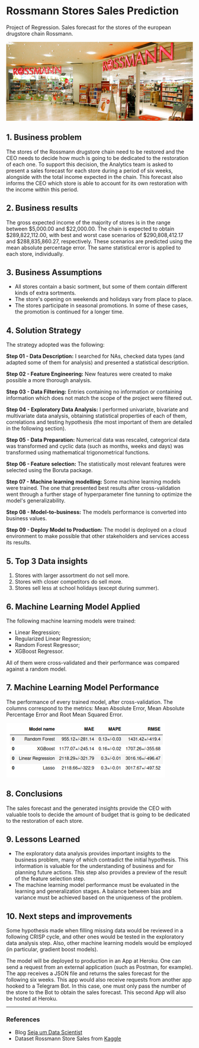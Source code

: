 # Rossmann Stores Sales Prediction
Project of Regression. Sales forecast for the stores of the european drugstore chain Rossmann.

![Rossmann](https://github.com/fabianaba/Store_Sales_Prediction/blob/main/images/rossmann.png)

## 1. Business problem

The stores of the Rossmann drugstore chain need to be restored and the CEO needs to decide how much is going to be dedicated to the restoration of each one. To support this decision, the Analytics team is asked to present a sales forecast for each store during a period of six weeks, alongside with the total income expected in the chain. This forecast also informs the CEO which store is able to account for its own restoration with the income within this period.

## 2. Business results

The gross expected income of the majority of stores is in the range between $5,000.00 and $22,000.00. The chain is expected to obtain $289,822,112.00, with best and worst case scenarios of $290,808,412.17 and $288,835,860.27, respectively. These scenarios are predicted using the mean absolute percentage error. The same statistical error is applied to each store, individually.

## 3. Business Assumptions

* All stores contain a basic sortment, but some of them contain different kinds of extra sortments.
* The store's opening on weekends and holidays vary from place to place.
* The stores participate in seasonal promotions. In some of these cases, the promotion is continued for a longer time.

## 4. Solution Strategy

The strategy adopted was the following:

<b> Step 01 - Data Description:</b> I searched for NAs, checked data types (and adapted some of them for analysis) and presented a statistical description.

<b> Step 02 - Feature Engineering:</b> New features were created to make possible a more thorough analysis.

<b> Step 03 - Data Filtering:</b> Entries containing no information or containing information which does not match the scope of the project were filtered out.

<b> Step 04 - Exploratory Data Analysis:</b> I performed univariate, bivariate and multivariate data analysis, obtaining statistical properties of each of them, correlations and testing hypothesis (the most important of them are detailed in the following section).

<b> Step 05 - Data Preparation:</b> Numerical data was rescaled, categorical data was transformed and cyclic data (such as months, weeks and days) was transformed using mathematical trigonometrical functions.

<b> Step 06 - Feature selection:</b> The statistically most relevant features were selected using the Boruta package.

<b> Step 07 - Machine learning modelling:</b> Some machine learning models were trained. The one that presented best results after cross-validation went through a further stage of hyperparameter fine tunning to optimize the model's generalizability.

<b> Step 08 - Model-to-business:</b> The models performance is converted into business values.

<b> Step 09 - Deploy Model to Production:</b> The model is deployed on a cloud environment to make possible that other stakeholders and services access its results.

## 5. Top 3 Data insights

1. Stores with larger assortment do not sell more.
2. Stores with closer competitors do sell more.
3. Stores sell less at school holidays (except during summer).

## 6. Machine Learning Model Applied

The following machine learning models were trained:

* Linear Regression;
* Regularized Linear Regression;
* Random Forest Regressor;
* XGBoost Regressor.

All of them were cross-validated and their performance was compared against a random model.

## 7. Machine Learning Model Performance

The performance of every trained model, after cross-validation. The columns correspond to the metrics: Mean Absolute Error, Mean Absolute Percentage Error and Root Mean Squared Error.

![performance](https://github.com/fabianaba/Store_Sales_Prediction/blob/main/images/performance.png)

## 8. Conclusions

The sales forecast and the generated insights provide the CEO with valuable tools to decide the amount of budget that is going to be dedicated to the restoration of each store.

## 9. Lessons Learned

* The exploratory data analysis provides important insights to the business problem, many of which contradict the initial hypothesis. This information is valuable for the understanding of business and for planning future actions. This step also provides a preview of the result of the feature selection step.
* The machine learning model performance must be evaluated in the learning and generalization stages. A balance between bias and variance must be achieved based on the uniqueness of the problem.

## 10. Next steps and improvements

Some hypothesis made when filling missing data would be reviewed in a following CRISP cycle, and other ones would be tested in the exploratory data analysis step. Also, other machine learning models would be employed (in particular, gradient boost models).

The model will be deployed to production in an App at Heroku. One can send a request from an external application (such as Postman, for example). The app receives a JSON file and returns the sales forecast for the following six weeks. This app would also receive requests from another app hooked to a Telegram Bot. In this case, one must only pass the number of the store to the Bot to obtain the sales forecast. This second App will also be hosted at Heroku.
***
### References
* Blog [Seja um Data Scientist](https://sejaumdatascientist.com/)
* Dataset Rossmann Store Sales from [Kaggle](https://www.kaggle.com/c/rossmann-store-sales) 
